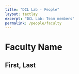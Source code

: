 ```yaml
---
title: "DCL Lab - People"
layout: textlay
excerpt: "DCL Lab: Team members"
permalink: /people/faculty
---
```


# Faculty Name

## First, Last


